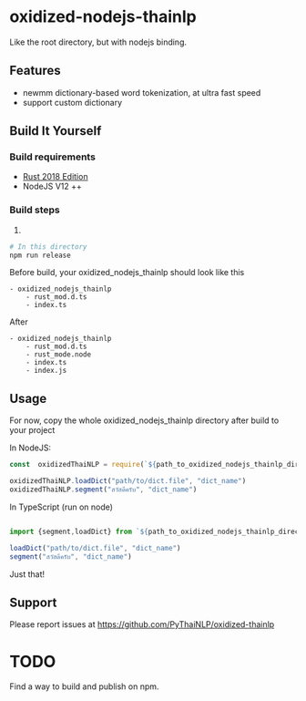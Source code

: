 # oxidized-nodejs-thainlp

Like the root directory, but with nodejs binding.

## Features

- newmm dictionary-based word tokenization, at ultra fast speed
- support custom dictionary

## Build It Yourself

### Build requirements

- [Rust 2018 Edition](https://www.rust-lang.org/tools/install)
- NodeJS V12 ++

### Build steps
1.
```bash
# In this directory
npm run release

```
Before build, your oxidized_nodejs_thainlp should look like this
```
- oxidized_nodejs_thainlp
    - rust_mod.d.ts
    - index.ts

```
After
```
- oxidized_nodejs_thainlp
    - rust_mod.d.ts
    - rust_mode.node
    - index.ts
    - index.js

```
## Usage

For now, copy the whole oxidized_nodejs_thainlp directory after build to your project 

In NodeJS:
```javascript
const  oxidizedThaiNLP = require(`${path_to_oxidized_nodejs_thainlp_directory}`)

oxidizedThaiNLP.loadDict("path/to/dict.file", "dict_name")
oxidizedThaiNLP.segment("สวัสดีครับ", "dict_name")
```

In TypeScript (run on node)

```typescript

import {segment,loadDict} from `${path_to_oxidized_nodejs_thainlp_directory}`

loadDict("path/to/dict.file", "dict_name")
segment("สวัสดีครับ", "dict_name")
```


Just that!


## Support

Please report issues at https://github.com/PyThaiNLP/oxidized-thainlp

# TODO

Find a way to build and publish on npm.




